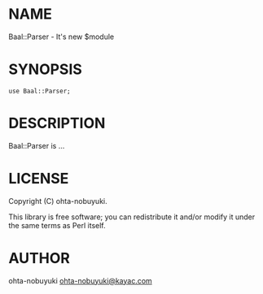 # NAME

Baal::Parser - It's new $module

# SYNOPSIS

    use Baal::Parser;

# DESCRIPTION

Baal::Parser is ...

# LICENSE

Copyright (C) ohta-nobuyuki.

This library is free software; you can redistribute it and/or modify
it under the same terms as Perl itself.

# AUTHOR

ohta-nobuyuki <ohta-nobuyuki@kayac.com>
